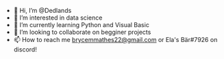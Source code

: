 - 👋 Hi, I’m @Dedlands
- 👀 I’m interested in data science
- 🌱 I’m currently learning Python and Visual Basic
- 💞️ I’m looking to collaborate on begginer projects
- 📫 How to reach me brycemmathes22@gmail.com or Ela's Bär#7926 on discord!

<!---
Dedlands/Dedlands is a ✨ special ✨ repository because its `README.md` (this file) appears on your GitHub profile.
You can click the Preview link to take a look at your changes.
--->

